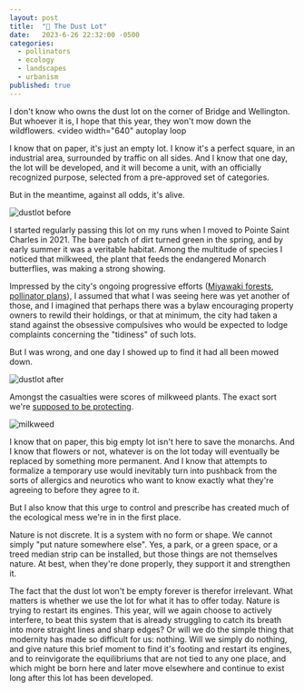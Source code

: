 ```yaml
---
layout: post
title:  "🌱 The Dust Lot"
date:   2023-6-26 22:32:00 -0500
categories:
  - pollinators
  - ecology
  - landscapes
  - urbanism
published: true
---
```

I don't know who owns the dust lot on the corner of Bridge and Wellington. But whoever it is, I hope that this year, they won't mow down the wildflowers.
<video
  width="640"
  autoplay
  loop
>
  <source src="{{site.url}}/assets/video/flowers.mp4" type="video/mp4">
</video>

I know that on paper, it's just an empty lot. I know it's a perfect square, in an industrial area, surrounded by traffic on all sides. And I know that one day, the lot will be developed, and it will become a unit, with an officially recognized purpose, selected from a pre-approved set of categories.

But in the meantime, against all odds, it's alive.

![dustlot before]({{site.url}}/assets/img/dustlot-before.jpg)

I started regularly passing this lot on my runs when I moved to Pointe Saint Charles in 2021. The bare patch of dirt turned green in the spring, and by early summer it was a veritable habitat. Among the multitude of species I noticed that milkweed, the plant that feeds the endangered Monarch butterflies, was making a strong showing.

Impressed by the city's ongoing progressive efforts ([Miyawaki forests](https://montreal.ca/articles/microforets-de-rosemont-la-petite-patrie-15307), [pollinator plans](https://www.cbc.ca/news/canada/montreal/montreal-pollinators-plan-1.6647077)), I assumed that what I was seeing here was yet another of those, and I imagined that perhaps there was a bylaw encouraging property owners to rewild their holdings, or that at minimum, the city had taken a stand against the obsessive compulsives who would be expected to lodge complaints concerning the "tidiness" of such lots.

But I was wrong, and one day I showed up to find it had all been mowed down.

![dustlot after]({{site.url}}/assets/img/dustlot-after.jpg)

Amongst the casualties were scores of milkweed plants. The exact sort we're [supposed to be protecting](https://montrealgazette.com/news/local-news/its-unconscionable-groups-shocked-to-discover-razed-monarch-fields).

![milkweed]({{site.url}}/assets/img/milkweed.jpg)

I know that on paper, this big empty lot isn't here to save the monarchs. And I know that flowers or not, whatever is on the lot today will eventually be replaced by something more permanent. And I know that attempts to formalize a temporary use would inevitably turn into pushback from the sorts of allergics and neurotics who want to know exactly what they're agreeing to before they agree to it.

But I also know that this urge to control and prescribe has created much of the ecological mess we're in in the first place.

Nature is not discrete. It is a system with no form or shape. We cannot simply "put nature somewhere else". Yes, a park, or a green space, or a treed median strip can be installed, but those things are not themselves nature. At best, when they're done properly, they support it and strengthen it. 

The fact that the dust lot won't be empty forever is therefor irrelevant. What matters is whether we use the lot for what it has to offer today. Nature is trying to restart its engines. This year, will we again choose to actively interfere, to beat this system that is already struggling to catch its breath into more straight lines and sharp edges? Or will we do the simple thing that modernity has made so difficult for us: nothing. Will we simply do nothing, and give nature this brief moment to find it's footing and restart its engines, and to reinvigorate the equilibriums that are not tied to any one place, and which might be born here and later move elsewhere and continue to exist long after this lot has been developed.



